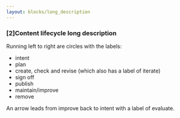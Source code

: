 ```yaml
---
layout: blocks/long_description
---
```


### [2]Content lifecycle long description
Running left to right are circles with the labels:
 - intent
 - plan
 - create, check and revise (which also has a label of iterate)
 - sign off
 - publish
 - maintain/improve
 - remove

An arrow leads from improve back to intent with a label of evaluate.
